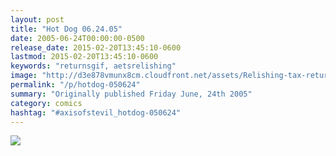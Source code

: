 ```yaml
---
layout: post
title: "Hot Dog 06.24.05"
date: 2005-06-24T00:00:00-0500
release_date: 2015-02-20T13:45:10-0600
lastmod: 2015-02-20T13:45:10-0600
keywords: "returnsgif, aetsrelishing"
image: "http://d3e878vmunx8cm.cloudfront.net/assets/Relishing-tax-returns.gif"
permalink: "/p/hotdog-050624"
summary: "Originally published Friday June, 24th 2005"
category: comics
hashtag: "#axisofstevil_hotdog-050624"
---
```


![](http://d3e878vmunx8cm.cloudfront.net/assets/Relishing-tax-returns.gif)
